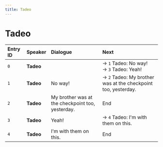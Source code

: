 ```yaml
---
title: Tadeo
---
```


# Tadeo


| Entry ID | Speaker | Dialogue | Next |
| :------- | :------ | :------- | :------------ |
| `0` | **Tadeo** |  | → `1` Tadeo: No way\!<br>→ `3` Tadeo: Yeah\! |
| `1` | **Tadeo** | No way\! | → `2` Tadeo: My brother was at the checkpoint too, yesterday\. |
| `2` | **Tadeo** | My brother was at the checkpoint too, yesterday\. | End |
| `3` | **Tadeo** | Yeah\! | → `4` Tadeo: I'm with them on this\. |
| `4` | **Tadeo** | I'm with them on this\. | End |
